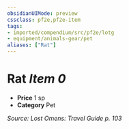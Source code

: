 ```yaml
---
obsidianUIMode: preview
cssclass: pf2e,pf2e-item
tags:
- imported/compendium/src/pf2e/lotg
- equipment/animals-gear/pet
aliases: ["Rat"]
---
```

# Rat *Item 0*  

- **Price** 1 sp
- **Category** Pet



*Source: Lost Omens: Travel Guide p. 103*